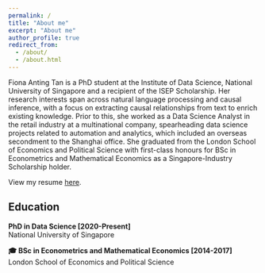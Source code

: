```yaml
---
permalink: /
title: "About me"
excerpt: "About me"
author_profile: true
redirect_from: 
  - /about/
  - /about.html
---
```


Fiona Anting Tan is a PhD student at the Institute of Data Science, National University of Singapore and a recipient of the ISEP Scholarship. Her research interests span across natural language processing and causal inference, with a focus on extracting causal relationships from text to enrich existing knowledge. Prior to this, she worked as a Data Science Analyst in the retail industry at a multinational company, spearheading data science projects related to automation and analytics, which included an overseas secondment to the Shanghai office. She graduated from the London School of Economics and Political Science with first-class honours for BSc in Econometrics and Mathematical Economics as a Singapore-Industry Scholarship holder. 

View my resume <a href="https://tanfiona.github.io/files/Fiona%20Anting%20Tan%20-%20CV.pdf" target="_blank">here</a>.


<h2>Education</h2>
<b>PhD in Data Science [2020-Present]</b><br>
National University of Singapore

<b>🎓 BSc in Econometrics and Mathematical Economics [2014-2017]</b><br>
London School of Economics and Political Science



